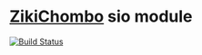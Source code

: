 # [ZikiChombo](http://zikichombo.org) sio module

[![Build Status](https://travis-ci.com/zikichombo/sio.svg?branch=master)](https://travis-ci.com/zikichombo/sio)


